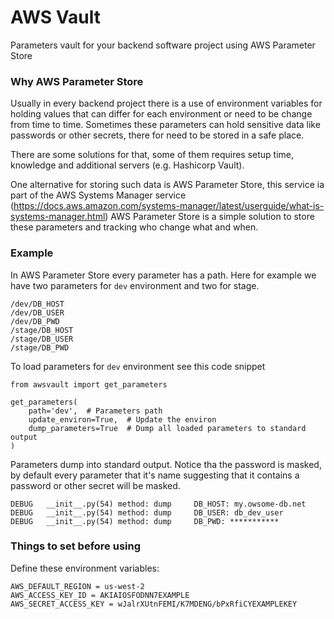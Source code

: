 # AWS Vault
Parameters vault for your backend software project using AWS Parameter Store

### Why AWS Parameter Store
Usually in every backend project there is a use of environment variables for holding values that can differ for each environment or need to be change from time to time.
Sometimes these parameters can hold sensitive data like passwords or other secrets, there for need to be stored in a safe place.

There are some solutions for that, some of them requires setup time, knowledge and additional servers (e.g. Hashicorp Vault).

One alternative for storing such data is AWS Parameter Store, this service ia part of the AWS Systems Manager service (https://docs.aws.amazon.com/systems-manager/latest/userguide/what-is-systems-manager.html)
AWS Parameter Store is a simple solution to store these parameters and tracking who change what and when.

### Example

In AWS Parameter Store every parameter has a path. 
Here for example we have two parameters for `dev` environment and two for stage.

    /dev/DB_HOST
    /dev/DB_USER
    /dev/DB_PWD
    /stage/DB_HOST
    /stage/DB_USER
    /stage/DB_PWD

To load parameters for `dev` environment see this code snippet

    from awsvault import get_parameters
    
    get_parameters(
        path='dev',  # Parameters path
        update_environ=True,  # Update the environ
        dump_parameters=True  # Dump all loaded parameters to standard output
    )

Parameters dump into standard output. Notice tha the password is masked, by default every parameter that it's name suggesting that it contains a password or other secret will be masked.  

    DEBUG	__init__.py(54) method: dump 	 DB_HOST: my.owsome-db.net
    DEBUG	__init__.py(54) method: dump 	 DB_USER: db_dev_user
    DEBUG	__init__.py(54) method: dump 	 DB_PWD: ***********

### Things to set before using 
Define these environment variables:

    AWS_DEFAULT_REGION = us-west-2
    AWS_ACCESS_KEY_ID = AKIAIOSFODNN7EXAMPLE
    AWS_SECRET_ACCESS_KEY = wJalrXUtnFEMI/K7MDENG/bPxRfiCYEXAMPLEKEY
